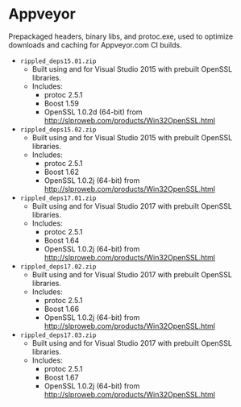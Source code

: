 # Appveyor

Prepackaged headers, binary libs, and protoc.exe, used to
optimize downloads and caching for Appveyor.com CI builds.

* `rippled_deps15.01.zip`
  * Built using and for Visual Studio 2015 with prebuilt OpenSSL
    libraries.
  * Includes:
    * protoc 2.5.1
    * Boost 1.59
    * OpenSSL 1.0.2d (64-bit) from http://slproweb.com/products/Win32OpenSSL.html
* `rippled_deps15.02.zip`
  * Built using and for Visual Studio 2015 with prebuilt OpenSSL
    libraries.
  * Includes:
    * protoc 2.5.1
    * Boost 1.62
    * OpenSSL 1.0.2j (64-bit) from http://slproweb.com/products/Win32OpenSSL.html
* `rippled_deps17.01.zip`
  * Built using and for Visual Studio 2017 with prebuilt OpenSSL
    libraries.
  * Includes:
    * protoc 2.5.1
    * Boost 1.64
    * OpenSSL 1.0.2j (64-bit) from http://slproweb.com/products/Win32OpenSSL.html
* `rippled_deps17.02.zip`
  * Built using and for Visual Studio 2017 with prebuilt OpenSSL
    libraries.
  * Includes:
    * protoc 2.5.1
    * Boost 1.66
    * OpenSSL 1.0.2j (64-bit) from http://slproweb.com/products/Win32OpenSSL.html
* `rippled_deps17.03.zip`
  * Built using and for Visual Studio 2017 with prebuilt OpenSSL
    libraries.
  * Includes:
    * protoc 2.5.1
    * Boost 1.67
    * OpenSSL 1.0.2j (64-bit) from http://slproweb.com/products/Win32OpenSSL.html
